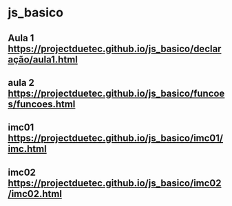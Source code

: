 # js_basico
Aula 1
https://projectduetec.github.io/js_basico/declaração/aula1.html
----------------------------------------------------------------
aula 2
https://projectduetec.github.io/js_basico/funcoes/funcoes.html
----------------------------------------------------------------
imc01
https://projectduetec.github.io/js_basico/imc01/imc.html
----------------------------------------------------------------
imc02
https://projectduetec.github.io/js_basico/imc02/imc02.html
----------------------------------------------------------------
